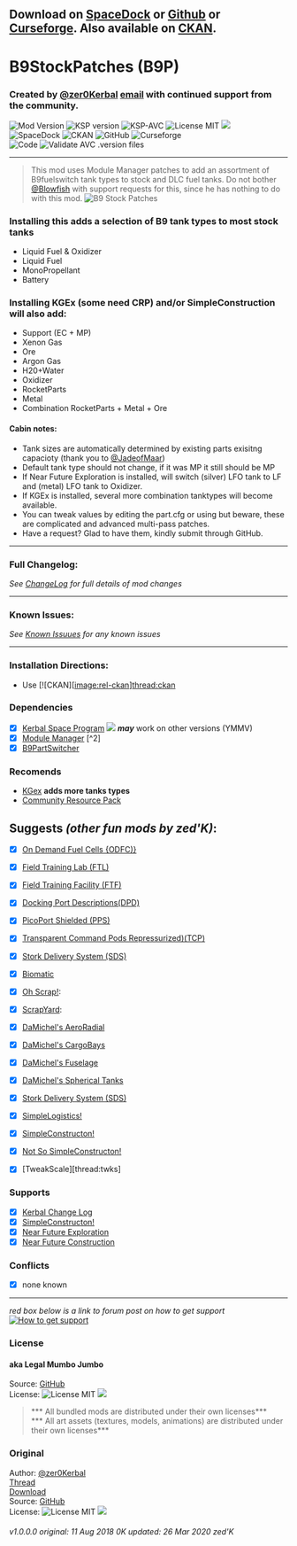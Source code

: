 <!-- Readme.md v1.1.3.0
B9 Stock Patches (BSP)
created: 23 Sep 2019
updated: 2020 03 26 -->

## Download on [SpaceDock][MOD:rel-spacedock] or [Github][MOD:rel-github] or [Curseforge][MOD:rel-curseforge]. Also available on [CKAN][MOD:rel-ckan].  

# B9StockPatches (B9P)
### Created by [@zer0Kerbal][LINK:zer0kerbal]  [email][LINK:email:zer0Kerbal] with continued support from the community.  
![Mod Version][shield:mod:latest] 
![KSP version][shield:ksp] ![KSP-AVC][shield:kspavc] ![License MIT][shield:license] ![][LOGO:mit]   
![SpaceDock][shield:spacedock] ![CKAN][shield:ckan] ![GitHub][shield:github] ![Curseforge][shield:curseforge]  
![Code][shield:code] ![Validate AVC .version files][shield:avcvalid]  
***
> This mod uses Module Manager patches to add an assortment of B9fuelswitch tank types to stock and DLC fuel tanks. 
>Do not bother [@Blowfish][LINK:blowfish] with support requests for this, since he has nothing to do with this mod.
![B9 Stock Patches][IMG:hero:0] 

### Installing this adds a selection of B9 tank types to most stock tanks  
- Liquid Fuel & Oxidizer  
- Liquid Fuel  
- MonoPropellant  
- Battery   

### Installing KGEx (some need CRP) and/or SimpleConstruction will also add:
- Support (EC + MP)
- Xenon Gas
- Ore
- Argon Gas
- H20+Water
- Oxidizer
- RocketParts
- Metal
- Combination RocketParts + Metal + Ore

#### Cabin notes:  
- Tank sizes are automatically determined by existing parts exisitng capacioty (thank you to [@JadeofMaar][LINK:jadeofmaar])
- Default tank type should not change, if it was MP it still should be MP
- If Near Future Exploration is installed, will switch (silver) LFO tank to LF and (metal) LFO tank to Oxidizer.
- If KGEx is installed, several more combination tanktypes will become available.
- You can tweak values by editing the part.cfg or using but beware, these are complicated and advanced multi-pass patches.  
- Have a request? Glad to have them, kindly submit through GitHub.
***
### Full Changelog:
*See [ChangeLog][MOD:changelog] for full details of mod changes*
***
### Known Issues:
*See [Known Issuues][MOD:known] for any known issues*
***
### Installation Directions:
- Use [![CKAN][[image:rel-ckan]][thread:ckan]
### Dependencies
- [x] [Kerbal Space Program][KSP:website] [![][shield:ksp]][KSP:website] ***may*** work on other versions (YMMV)
- [x] [Module Manager][thread:mm] [^2]
- [x] [B9PartSwitcher][thread:B9]  
### Recomends  
- [KGex][thread:KGX] **adds more tanks types**
- [Community Resource Pack][thread:CRP]
## Suggests  *(other fun mods by zed'K)*:
- [x] [On Demand Fuel Cells {ODFC)}][thread:ODFC]  
- [x] [Field Training Lab (FTL)][thread:FTL]  
- [x] [Field Training Facility (FTF)][thread:FTF]  
- [x] [Docking Port Descriptions(DPD)][thread:DPD]  
- [x] [PicoPort Shielded (PPS)][thread:PPS]  
- [x] [Transparent Command Pods Repressurized)(TCP)][thread:TCP]  
- [x] [Stork Delivery System (SDS)][thread:SDS]
- [x] [Biomatic][thread:BIO]
- [x] [Oh Scrap!][thread:OHS]:  
- [x] [ScrapYard][thread:SYD]:  
- [x] [DaMichel's AeroRadial][thread:DAR]  
- [x] [DaMichel's CargoBays][thread:DCB]  
- [x] [DaMichel's Fuselage][thread:DMF]  
- [x] [DaMichel's Spherical Tanks][thread:DST]  
- [x] [Stork Delivery System (SDS)][thread:SDS]  
- [x] [SimpleLogistics!][thread:SL!]  
- [x] [SimpleConstructon!][thread:SC!]  
- [x] [Not So SimpleConstructon!][thread:NSSC]  

- [x] [TweakScale][thread:twks]
### Supports
- [x] [Kerbal Change Log][thread:kcl]  
- [x] [SimpleConstructon!][thread:SC!]
- [x] [Near Future Exploration][thread:NFX]
- [x] [Near Future Construction][thread:NFC]
### Conflicts
- [x] none known
***  
*red box below is a link to forum post on how to get support*  
[![How to get support][image:get-support]][thread:getsupport]
### License
#### aka Legal Mumbo Jumbo
Source: [GitHub][MOD:github:repo]  
License: ![License MIT][shield:license] ![][LOGO:mit]    
> *** All bundled mods are distributed under their own licenses***  
> *** All art assets (textures, models, animations) are distributed under their own licenses***   
### Original
Author: [@zer0Kerbal][LINK:zer0Kerbal]  
[Thread][MOD:original:thread]  
[Download][MOD:original:download]  
Source: [GitHub][MOD:original:source]  
License: ![License MIT][shield:license] ![][LOGO:mit]  
###### v1.0.0.0 original: 11 Aug 2018 0K updated: 26 Mar 2020 zed'K

<!-- graphical links to downloads -->
[MOD:license]:      https://github.com/zer0Kerbal/B9StockPatches/blob/master/LICENSE
[MOD:contributing]: https://github.com/zer0Kerbal/B9StockPatches/blob/master/.github/CONTRIBUTING.md
[MOD:issues]:       https://github.com/zer0Kerbal/B9StockPatches/issues
[MOD:wiki]:         https://github.com/zer0Kerbal/B9StockPatches/
[MOD:known]:        https://github.com/zer0Kerbal/B9StockPatches/wiki/Known-Issues
[MOD:forum]:        https://forum.kerbalspaceprogram.com/index.php?/topic/191045-*
[MOD:github:repo]:  https://github.com/zer0Kerbal/B9StockPatches/
[MOD:changelog]:    https://raw.githubusercontent.com/zer0Kerbal/B9StockPatches/master/Changelog.cfg
[KSP:website]:      http://kerbalspaceprogram.com/

<!--- original mod stuff -->
[MOD:original:source]:   https://github.com/zer0Kerbal/B9StockPatches/
[MOD:original:thread]:  https://forum.kerbalspaceprogram.com/index.php?/topic/190870-* "Dev Thread" 
[MOD:original:download]:  https://github.com/zer0Kerbal/B9StockPatches/

<!--- license logo urls -->
[LOGO:mit]:     https://i.postimg.cc/bvjfsMP5/MIT-17x17.png
[LOGO:gplv3]:   https://i.postimg.cc/90kCDs7K/gplv3-48x17.png
[LOGO:ccbysa4]: https://licensebuttons.net/l/by-sa/4.0/80x15.png

[MOD:rel-github]:    https://github.com/zer0Kerbal/B9StockPatches/releases/latest "GitHub"
[MOD:rel-spacedock]: http://spacedock.info/mod/971
[MOD:rel-curseforge]: https://www.curseforge.com/kerbal/ksp-mods/B9StockPatches
[MOD:rel-ckan]:       http://forum.kerbalspaceprogram.com/index.php?/topic/90246-*

[image:rel-github]:     https://i.imgur.com/RE4Ppr9.png
[image:rel-spacedock]:  https://i.imgur.com/m0a7tn2.png
[image:rel-curseforge]: https://i.postimg.cc/RZNyB5vP/Download-On-Curse.png
[image:get-support]:    https://i.postimg.cc/vHP6zmrw/image.png

[image:rel-ckan]:  https://i.postimg.cc/x8XSVg4R/sj507JC.png
[image:changelog]: https://i.postimg.cc/qM9p4V0C/changelog.png
[image:source]:    https://i.postimg.cc/tJ8GqW0H/source.png

[image:rel-github-sm]:      https://i.postimg.cc/1XXy5yfD/github.png
[image:rel-spacedock-sm]: https://i.postimg.cc/DZ22Hrhj/spacedock.png
[image:rel-curseforge-sm]: https://i.postimg.cc/ZRVTSWKT/UVVt0OP.png
  
[shield:mod:latest]: https://img.shields.io/github/v/release/zer0Kerbal/B9StockPatches?include_prereleases?style=plastic
[shield:mod]: https://img.shields.io/endpoint?url=https://raw.githubusercontent.com/zer0Kerbal/B9StockPatches/master/json/mod.json
[shield:ksp]: https://img.shields.io/endpoint?url=https://raw.githubusercontent.com/zer0Kerbal/B9StockPatches/master/json/ksp.json
[shield:license]: https://img.shields.io/endpoint?url=https://raw.githubusercontent.com/zer0Kerbal/B9StockPatches/master/json/license.json
[shield:code]:    https://img.shields.io/endpoint?url=https://raw.githubusercontent.com/zer0Kerbal/B9StockPatches/master/json/code.json  
[shield:kspavc]:     https://img.shields.io/badge/KSP-AVC--supported-brightgreen.svg?style=plastic
[shield:spacedock]:  https://img.shields.io/badge/SpaceDock-listed-blue.svg?style=plastic
[shield:ckan]:       https://img.shields.io/badge/CKAN-Indexed-blue.svg?style=plastic
[shield:github]:     https://img.shields.io/badge/Github-Indexed-blue.svg?style=plastic&logo=github
[shield:curseforge]: https://img.shields.io/badge/CurseForge-listed-blue.svg?style=plastic  
[shield:avcvalid]:   https://github.com/zer0Kerbal/B9StockPatches/workflows/Validate%20AVC%20.version%20files/badge.svg

<!-- zer0Kerbal mods -->
[thread:ODFC]: https://forum.kerbalspaceprogram.com/index.php?/topic/187625-* "On Demand Fuel Cells"
[thread:FTF]:  https://forum.kerbalspaceprogram.com/index.php?/topic/188841-* "Field Training Facility"
[thread:FTL]:  https://forum.kerbalspaceprogram.com/index.php?/topic/188841-* "Field Training Lab"
[thread:MHH]:  https://forum.kerbalspaceprogram.com/index.php?/topic/188246-* "More Hitchhikers"
[thread:TCP]:  https://forum.kerbalspaceprogram.com/index.php?/topic/187495-* "Transparent Command Pods"
[thread:NUK]:  https://forum.kerbalspaceprogram.com/index.php?/topic/21466-*  "Nuke Tiny Parts"  
[thread:OHS]:  https://forum.kerbalspaceprogram.com/index.php?/topic/192360-* "Oh Scrap!"
[thread:SYD]:  https://forum.kerbalspaceprogram.com/index.php?/topic/192360-* "ScrapYard"

[thread:DPD]:  https://github.com/zer0Kerbal/KGEx/tree/master/GameData/KGEx/DockingPortDescriptions "Docking Port Descriptions (DPD)"   
[thread:PPS]:  https://forum.kerbalspaceprogram.com/index.php?/topic/192187-*  "PicoPort Shielded (PPS)"  
[thread:DST]:  https://forum.kerbalspaceprogram.com/index.php?/topic/191719-* "DaMichel's Spherical Tanks (DST)"  
[thread:DMF]:  https://forum.kerbalspaceprogram.com/index.php?/topic/191719-* "DaMichel's Fuselage (DMF)"  
[thread:DAR]:  https://forum.kerbalspaceprogram.com/index.php?/topic/191719-* "DaMichel's AeroRadial (DAR)"  
[thread:DCB]:  https://forum.kerbalspaceprogram.com/index.php?/topic/191719-* "DaMichel's CargoBays (DCB)"  
[thread:SDS]:  https://forum.kerbalspaceprogram.com/index.php?/topic/191719-* "Stork Delivery System (SDS)"  
[thread:SC!]:  https://forum.kerbalspaceprogram.com/index.php?/topic/191424-* "SimpleConstructon!"  
[thread:SL!]:  https://forum.kerbalspaceprogram.com/index.php?/topic/191045-* "SimpleLogistics!"  
[thread:NSSC]: https://forum.kerbalspaceprogram.com/index.php?/topic/191504-* "Not So SimpleConstructon!"  
[thread:BIO]:  https://forum.kerbalspaceprogram.com/index.php?/topic/191426-* "Biomatic"  
[thread:KGX]: https://spacedock.info/mod/2365 "KerGuise Experimental engineering (KGX)"  
[thread:CTN]:  http:// "CTN (CTN)"  
[thread:DRL]: https:// "DRElite (DRL)"  
[thread:VG0]:  http:// "Vanguard (VG0)"  
[thread:PRB]:  http:// "ProbiTronics (BPT)"  
[thread:HB!]:  http:// "HotBeverages (HBR)"  

[thread:mm]:   http://forum.kerbalspaceprogram.com/index.php?/topic/50533-* "ModuleManager"  
[thread:kcl]:  https://forum.kerbalspaceprogram.com/index.php?/topic/179207-* "Kerbal Changelog"  
[thread:ckan]: http://forum.kerbalspaceprogram.com/index.php?/topic/154922-* "CKAN"  

[thread:twk]: https://forum.kerbalspaceprogram.com/index.php?/topic/179030-* "TweakScale"
[thread:NFX]: https://forum.kerbalspaceprogram.com/index.php?/topic/155465-* "Near Future Exploration"  
[thread:NFC]: https://forum.kerbalspaceprogram.com/index.php?/topic/155465-* "Near Future Construction"  
[thread:B9]:  http://forum.kerbalspaceprogram.com/index.php?showtopic=140541/ "B9 Part Switcher"  
[thread:crp]: https://forum.kerbalspaceprogram.com/index.php?/topic/166314-* "Community Resource Pack"  

[thread:getsupport]: https://forum.kerbalspaceprogram.com/index.php?/topic/83212-* "How to get support"

[LINK:zer0Kerbal]: https://forum.kerbalspaceprogram.com/index.php?/profile/190933-zer0kerbal/  "zer0Kerbal"
[LINK:email:zer0Kerbal]: mailto:zer0Kerbal@hotmail.com "email zer0Kerbal"

[LINK:blowfish]: https://forum.kerbalspaceprogram.com/index.php?/profile/119688-blowfish/ "Blowfish"  
[LINK:jadeofmaar]: https://forum.kerbalspaceprogram.com/index.php?/profile/167617-jadeofmaar/ "JadeofMaar"  

[IMG:hero:0]: http://www.camera-m.com/img/placeholder-image-wide.png "placeholder"
[IMG:hero:1]: https:// "" 
[IMG:hero:2]: https:// ""  

<!-- 
[![][UTUBE:img]][UTUBE:link] 
-->
[UTUBE:img]:  https://  ""
[UTUBE:link]: https:// ""  

[^1]: *Be Kind: Lithobrake, not jakebrake! Keep your Module Manager up to date*  

<!--
This readme is
GPLv2
zer0Kerbal-->